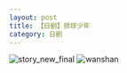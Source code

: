 ```yaml
---
layout: post
title: 【日剧】排球少年
category: 日剧
---
```

![story_new_final](http://rfbyhtcfm.hd-bkt.clouddn.com/img/story_new_final_0322.png)
![wanshan](http://rfbyhtcfm.hd-bkt.clouddn.com/img/wanshan.png)
  




